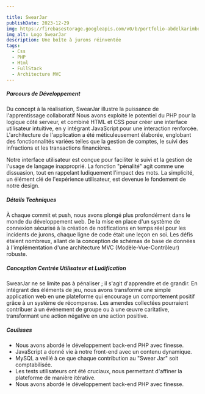 ```yaml
---

title: SwearJar 
publishDate: 2023-12-29
img: https://firebasestorage.googleapis.com/v0/b/portfolio-abdelkarimboucharafa.appspot.com/o/SwearJar.png?alt=media&token=293f8f56-3d0c-449a-9ca7-db74f273ca5b
img_alt: Logo SwearJar
description: Une boîte à jurons réinventée
tags:
  - Css
  - PHP
  - Html
  - FullStack
  - Architecture MVC
---
```


#####  Parcours de Développement

Du concept à la réalisation, SwearJar illustre la puissance de l'apprentissage collaboratif Nous avons exploité le potentiel du PHP pour la logique côté serveur, et combiné HTML et CSS pour créer une interface utilisateur intuitive, en y intégrant JavaScript pour une interaction renforcée. L'architecture de l'application a été méticuleusement élaborée, englobant des fonctionnalités variées telles que la gestion de comptes, le suivi des infractions et les transactions financières.

Notre interface utilisateur est conçue pour faciliter le suivi et la gestion de l'usage de langage inapproprié. La fonction "pénalité" agit comme une dissuasion, tout en rappelant ludiquement l'impact des mots. La simplicité, un élément clé de l'expérience utilisateur, est devenue le fondement de notre design.

#####  Détails Techniques

À chaque commit et push, nous avons plongé plus profondément dans le monde du développement web. De la mise en place d'un système de connexion sécurisé à la création de notifications en temps réel pour les incidents de jurons, chaque ligne de code était une leçon en soi. Les défis étaient nombreux, allant de la conception de schémas de base de données à l'implémentation d'une architecture MVC (Modèle-Vue-Contrôleur) robuste.
#####  Conception Centrée Utilisateur et Ludification

SwearJar ne se limite pas à pénaliser ; il s'agit d'apprendre et de grandir. En intégrant des éléments de jeu, nous avons transformé une simple application web en une plateforme qui encourage un comportement positif grâce à un système de récompense. Les amendes collectées pourraient contribuer à un événement de groupe ou à une œuvre caritative, transformant une action négative en une action positive.
#####  Coulisses

- Nous avons abordé le développement back-end PHP avec finesse.
- JavaScript a donné vie à notre front-end avec un contenu dynamique.
- MySQL a veillé à ce que chaque contribution au "Swear Jar" soit comptabilisée.
- Les tests utilisateurs ont été cruciaux, nous permettant d'affiner la plateforme de manière itérative.
- Nous avons abordé le développement back-end PHP avec finesse.
